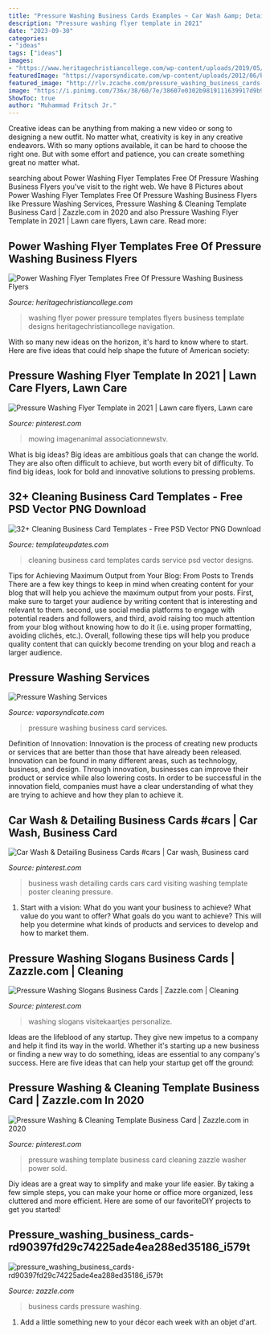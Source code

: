 ```yaml
---
title: "Pressure Washing Business Cards Examples ~ Car Wash &amp; Detailing Business Cards #cars"
description: "Pressure washing flyer template in 2021"
date: "2023-09-30"
categories:
- "ideas"
tags: ["ideas"]
images:
- "https://www.heritagechristiancollege.com/wp-content/uploads/2019/05/power-washing-flyer-templates-free-of-pressure-washing-flyer-template-yourweek-523e29eca25e-of-power-washing-flyer-templates-free-2.jpg"
featuredImage: "https://vaporsyndicate.com/wp-content/uploads/2012/06/business_card-low-res-front.jpg"
featured_image: "http://rlv.zcache.com/pressure_washing_business_cards-rd90397fd29c74225ade4ea288ed35186_i579t_8byvr_1200.jpg?view_padding=[0.452380952380952,0,0.452380952380952,0]"
image: "https://i.pinimg.com/736x/38/60/7e/38607e0302b9819111639917d9b917c4.jpg"
ShowToc: true
author: "Muhammad Fritsch Jr."
---
```



Creative ideas can be anything from making a new video or song to designing a new outfit. No matter what, creativity is key in any creative endeavors. With so many options available, it can be hard to choose the right one. But with some effort and patience, you can create something great no matter what.

	

		
searching about Power Washing Flyer Templates Free Of Pressure Washing Business Flyers you've visit to the right web. We have 8 Pictures about Power Washing Flyer Templates Free Of Pressure Washing Business Flyers like Pressure Washing Services, Pressure Washing &amp; Cleaning Template Business Card | Zazzle.com in 2020 and also Pressure Washing Flyer Template in 2021 | Lawn care flyers, Lawn care. Read more:
		
    
## Power Washing Flyer Templates Free Of Pressure Washing Business Flyers

<img loading=lazy src="https://www.heritagechristiancollege.com/wp-content/uploads/2019/05/power-washing-flyer-templates-free-of-pressure-washing-flyer-template-yourweek-523e29eca25e-of-power-washing-flyer-templates-free-2.jpg" onerror="this.onerror=null;this.src='https://tse2.mm.bing.net/th?id=OIP.at0b5BRNahx4tSMa7RijyQHaIc&amp;pid=15.1';" alt="Power Washing Flyer Templates Free Of Pressure Washing Business Flyers">

_Source: heritagechristiancollege.com_

>washing flyer power pressure templates flyers business template designs heritagechristiancollege navigation. 

	

With so many new ideas on the horizon, it's hard to know where to start. Here are five ideas that could help shape the future of American society: 

    
## Pressure Washing Flyer Template In 2021 | Lawn Care Flyers, Lawn Care

<img loading=lazy src="https://i.pinimg.com/736x/f4/cc/45/f4cc450bcd9c3d0d2a7236d885ca52ee.jpg" onerror="this.onerror=null;this.src='https://tse3.mm.bing.net/th?id=OIP.O9C5EU6lx-U4l8mlcIbftAHaKe&amp;pid=15.1';" alt="Pressure Washing Flyer Template in 2021 | Lawn care flyers, Lawn care">

_Source: pinterest.com_

>mowing imagenanimal associationnewstv. 

	

What is big ideas?
Big ideas are ambitious goals that can change the world. They are also often difficult to achieve, but worth every bit of difficulty. To find big ideas, look for bold and innovative solutions to pressing problems.

    
## 32+ Cleaning Business Card Templates - Free PSD Vector PNG Download

<img loading=lazy src="https://www.templateupdates.com/wp-content/uploads/2018/09/Cleaning-Service-Business-Card.jpg" onerror="this.onerror=null;this.src='https://tse3.mm.bing.net/th?id=OIP.GCt-JWgF3MEq9chWANDR7gHaE8&amp;pid=15.1';" alt="32+ Cleaning Business Card Templates - Free PSD Vector PNG Download">

_Source: templateupdates.com_

>cleaning business card templates cards service psd vector designs. 

	

Tips for Achieving Maximum Output from Your Blog: From Posts to Trends
There are a few key things to keep in mind when creating content for your blog that will help you achieve the maximum output from your posts. First, make sure to target your audience by writing content that is interesting and relevant to them. second, use social media platforms to engage with potential readers and followers, and third, avoid raising too much attention from your blog without knowing how to do it (i.e. using proper formatting, avoiding clichés, etc.). Overall, following these tips will help you produce quality content that can quickly become trending on your blog and reach a larger audience.

    
## Pressure Washing Services

<img loading=lazy src="https://vaporsyndicate.com/wp-content/uploads/2012/06/business_card-low-res-front.jpg" onerror="this.onerror=null;this.src='https://tse2.mm.bing.net/th?id=OIP.HvMimsGUvwMOGwDGecpeNgHaEc&amp;pid=15.1';" alt="Pressure Washing Services">

_Source: vaporsyndicate.com_

>pressure washing business card services. 

	

Definition of Innovation:
Innovation is the process of creating new products or services that are better than those that have already been released. Innovation can be found in many different areas, such as technology, business, and design. Through innovation, businesses can improve their product or service while also lowering costs. In order to be successful in the innovation field, companies must have a clear understanding of what they are trying to achieve and how they plan to achieve it.

    
## Car Wash &amp; Detailing Business Cards #cars | Car Wash, Business Card

<img loading=lazy src="https://i.pinimg.com/736x/45/e0/f4/45e0f4f86cbfe0b7fddd885564081e34.jpg" onerror="this.onerror=null;this.src='https://tse3.mm.bing.net/th?id=OIP.s_pesV1926x8x049faiTRQAAAA&amp;pid=15.1';" alt="Car Wash &amp; Detailing Business Cards #cars | Car wash, Business card">

_Source: pinterest.com_

>business wash detailing cards cars card visiting washing template poster cleaning pressure. 

	

1. Start with a vision: What do you want your business to achieve? What value do you want to offer? What goals do you want to achieve? This will help you determine what kinds of products and services to develop and how to market them.

    
## Pressure Washing Slogans Business Cards | Zazzle.com | Cleaning

<img loading=lazy src="https://i.pinimg.com/736x/38/60/7e/38607e0302b9819111639917d9b917c4.jpg" onerror="this.onerror=null;this.src='https://tse1.mm.bing.net/th?id=OIP.n-r0Yo0N9nSbKyUlxncN0QHaHa&amp;pid=15.1';" alt="Pressure Washing Slogans Business Cards | Zazzle.com | Cleaning">

_Source: pinterest.com_

>washing slogans visitekaartjes personalize. 

	

Ideas are the lifeblood of any startup. They give new impetus to a company and help it find its way in the world. Whether it's starting up a new business or finding a new way to do something, ideas are essential to any company's success. Here are five ideas that can help your startup get off the ground: 

    
## Pressure Washing &amp; Cleaning Template Business Card | Zazzle.com In 2020

<img loading=lazy src="https://i.pinimg.com/736x/6c/47/b4/6c47b40561b4b798d9ec938cd8963b80.jpg" onerror="this.onerror=null;this.src='https://tse1.mm.bing.net/th?id=OIP.PxbPZbnUm1ayZZOW-rXkhQHaHa&amp;pid=15.1';" alt="Pressure Washing &amp; Cleaning Template Business Card | Zazzle.com in 2020">

_Source: pinterest.com_

>pressure washing template business card cleaning zazzle washer power sold. 

	

Diy ideas are a great way to simplify and make your life easier. By taking a few simple steps, you can make your home or office more organized, less cluttered and more efficient. Here are some of our favoriteDIY projects to get you started!

    
## Pressure_washing_business_cards-rd90397fd29c74225ade4ea288ed35186_i579t

<img loading=lazy src="http://rlv.zcache.com/pressure_washing_business_cards-rd90397fd29c74225ade4ea288ed35186_i579t_8byvr_1200.jpg?view_padding=[0.452380952380952,0,0.452380952380952,0]" onerror="this.onerror=null;this.src='https://tse2.mm.bing.net/th?id=OIP.NxxlPkJdRsTKQJ1WXn99rwHaD5&amp;pid=15.1';" alt="pressure_washing_business_cards-rd90397fd29c74225ade4ea288ed35186_i579t">

_Source: zazzle.com_

>business cards pressure washing. 

	

1. Add a little something new to your décor each week with an objet d'art.

